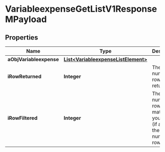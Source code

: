 

# VariableexpenseGetListV1ResponseMPayload

## Properties

Name | Type | Description | Notes
------------ | ------------- | ------------- | -------------
**aObjVariableexpense** | [**List&lt;VariableexpenseListElement&gt;**](VariableexpenseListElement.md) |  | 
**iRowReturned** | **Integer** | The number of rows returned | 
**iRowFiltered** | **Integer** | The number of rows matching your filters (if any) or the total number of rows | 





